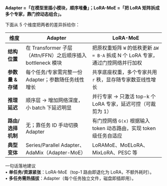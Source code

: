 
**Adapter =「在模型里插小模块，顺序堆叠」；LoRA-MoE =「把 LoRA 矩阵拆成多个专家，靠门控动态组合」。**

下面从 5 个维度把两者的差异拆给你：

| 维度 | Adapter | LoRA-MoE |
|---|---|---|
| **结构位置** | 在 Transformer 子层（Attn/FFN）之后顺序插入 bottleneck 模块 | 把原权重矩阵 `W` 的低秩更新 `ΔW = B·A` 拆成 N 个 LoRA 专家，通过门控网络并行加权 |
| **参数量 & 存储** | 每个任务/专家需完整一份 Adapter；参数随任务线性增长 | 共享底座权重，多个专家共用 `r` 秩，显存随专家数亚线性增长 |
| **推理延迟** | 顺序层 → 增加网络深度，小 batch 下延迟明显 | 并行专家 → 只激活 top-k 个 LoRA 专家，延迟可控（可裁剪为 1） |
| **路由/选择机制** | 无；靠任务 ID 手动切换 Adapter | 有门控网络 `G(x)` 根据输入 token 动态路由，实现 token 级任务自适应 |
| **典型变体** | Series/Parallel Adapter、AdaMix（Adapter-MoE） | LoRAMoE、MoELoRA、MixLoRA、PESC 等 |

一句话落地建议  
• **单任务/资源紧张**：LoRA-MoE（top-1 路由即退化为 LoRA，不额外耗时）。  
• **多任务需热插拔**：Adapter（每个任务独立文件，磁盘即插即用）。
